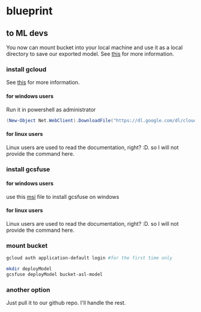 # blueprint

## to ML devs

You now can mount bucket into your local machine and use it as a local directory to save our exported model.
See [this](https://cloud.google.com/storage/docs/cloud-storage-fuse/quickstart-mount-bucket) for more information.

### install gcloud

See [this](https://cloud.google.com/sdk/docs/install) for more information.

#### for windows users

Run it in powershell as administrator

```powershell
(New-Object Net.WebClient).DownloadFile("https://dl.google.com/dl/cloudsdk/channels/rapid/GoogleCloudSDKInstaller.exe", "$env:Temp\GoogleCloudSDKInstaller.exe") & $env:Temp\GoogleCloudSDKInstaller.exe
```

#### for linux users

Linux users are used to read the documentation, right? :D. so I will not provide the command here.

### install gcsfuse

#### for windows users

use this [msi](https://github.com/weswu8/gcsfuse-win) file to install gcsfuse on windows

#### for linux users

Linux users are used to read the documentation, right? :D. so I will not provide the command here.

### mount bucket

```bash
gcloud auth application-default login #for the first time only

mkdir deployModel
gcsfuse deployModel bucket-asl-model
```

### another option

Just pull it to our github repo. I'll handle the rest.

